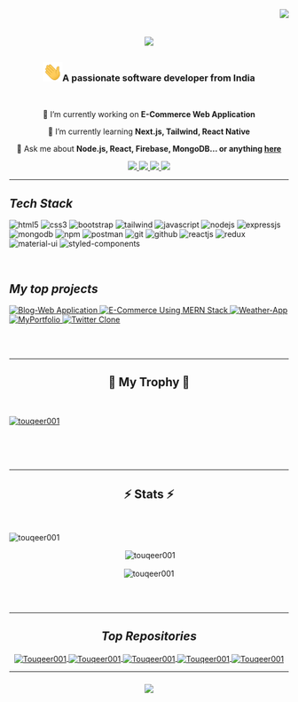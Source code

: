 <img align="right" src="https://visitor-badge.laobi.icu/badge?page_id=Touqeer001.Touqeer001" />

<h1 align="center">
    <img src="https://readme-typing-svg.herokuapp.com/?font=Righteous&size=35&center=true&vCenter=true&width=500&height=70&duration=4000&lines=Hi+There!+👋;+I'm+Touqeer+Ansari!;" />
</h1>


<h3 align="center">  <img src="https://raw.githubusercontent.com/ABSphreak/ABSphreak/master/gifs/Hi.gif" width="35">A passionate software developer from India</h3>

<br/>

<div align="center"> 
 
🔭 I’m currently working on **E-Commerce Web Application**
 
 🌱 I’m currently learning **Next.js, Tailwind, React Native**

 💬 Ask me about **Node.js, React, Firebase, MongoDB... or anything [here]((https://github.com/Touqeer001)/issues)**


 </div>
 
<div align="center"> 
  <a href="mailto:touqeeransari001@gmail.com">
    <img src="https://img.shields.io/badge/Gmail-333333?style=for-the-badge&logo=gmail&logoColor=red" />
  </a>
  <a href="https://www.linkedin.com/in/touqeer-ansari/" target="_blank">
    <img src="https://img.shields.io/badge/LinkedIn-0077B5?style=for-the-badge&logo=linkedin&logoColor=white" target="_blank" />
  </a>
  <a href="https://touqeer-ansari-portfolio.vercel.app" target="_blank">
     <img src="https://img.shields.io/badge/Portfolio-FF5722?style=for-the-badge&logo=todoist&logoColor=white" target="_blank" /> <!-- sqlite, safari, google-chrome are other good icon options -->
  </a>
    <a>
         <a href="https://drive.google.com/file/d/1zxvHJ195b_iGcwjiUKTt_6DL84pKVEus/view?usp=sharing" target="_blank">
    <img src="https://img.shields.io/badge/Resume-0077B5?style=for-the-badge&logo=Resume&logoColor=white" target="_blank" />
    </a>
    
</div>

 <hr/>
 
<h2><i>Tech Stack</i></h2>

<p>
    <img src="https://img.shields.io/badge/HTML5-E34F26?style=for-the-badge&logo=html5&logoColor=white" alt="html5" />
    <img src="https://img.shields.io/badge/CSS3-1572B6?style=for-the-badge&logo=css3&logoColor=white" alt="css3" />
    <img src="https://img.shields.io/badge/Bootstrap-563D7C?style=for-the-badge&logo=bootstrap&logoColor=white" alt="bootstrap" />
    <img src="https://img.shields.io/badge/Tailwind_CSS-38B2AC?style=for-the-badge&logo=tailwind-css&logoColor=white" alt="tailwind" />
    <img src="https://img.shields.io/badge/JavaScript-323330?style=for-the-badge&logo=javascript&logoColor=F7DF1E" alt="javascript" />
    <img src="https://img.shields.io/badge/Node.js-339933?style=for-the-badge&logo=nodedotjs&logoColor=white" alt="nodejs" />
    <img src="https://img.shields.io/badge/Express.js-000000?style=for-the-badge&logo=express&logoColor=white" alt="expressjs" />
    <img src="https://img.shields.io/badge/MongoDB-4EA94B?style=for-the-badge&logo=mongodb&logoColor=white" alt="mongodb" />
    <img src="https://img.shields.io/badge/npm-CB3837?style=for-the-badge&logo=npm&logoColor=white" alt="npm" />
    <img src="https://img.shields.io/badge/Postman-FF6C37?style=for-the-badge&logo=Postman&logoColor=white" alt="postman" />
    <img src="https://img.shields.io/badge/Git-f44d27?style=for-the-badge&logo=git&logoColor=white" alt="git" />
    <img src="https://img.shields.io/badge/GitHub-100000?style=for-the-badge&logo=github&logoColor=white" alt="github" />
    <img src="https://img.shields.io/badge/React-20232A?style=for-the-badge&logo=react&logoColor=61DAFB" alt="reactjs" />
    <img src="https://img.shields.io/badge/Redux-593D88?style=for-the-badge&logo=redux&logoColor=white" alt="redux" />
    <img src="https://img.shields.io/badge/Material%20UI-007FFF?style=for-the-badge&logo=mui&logoColor=white" alt="material-ui" />
    <img src="https://img.shields.io/badge/styled--components-DB7093?style=for-the-badge&logo=styled-components&logoColor=white" alt="styled-components" />
</p>
<br>
<!-----------------------------------Projet-------------------------------------->
<h2><i>My top projects</i></h2>
<p align="left">
    <a href="https://github.com/Touqeer001/Blog-Web-Application-Using-Mern-Stack.git" target="blank">
        <img src="https://img.shields.io/static/v1?style=for-the-badge&message=Blog Application&color=000000&logo=blog&logoColor=FFFFFF&label=" alt="Blog-Web Application" />
    </a>
    <a href="https://github.com/Touqeer001/E-Commerce-Using-MERN-Stack.git" target="blank">
        <img src="https://img.shields.io/static/v1?style=for-the-badge&message=Flipkart-Clone/E-Commerce Using MERN Stack&color=1BB91F&logo=tmux&logoColor=FFFFFF&label=" alt="E-Commerce Using MERN Stack" />
    </a>
    <a href="https://github.com/Touqeer001/Weather-web-base-application.git" target="blank">
        <img src="https://img.shields.io/static/v1?style=for-the-badge&message=Weather App&color=000000&logo=hotjar&logoColor=FFFFFF&label=" alt="Weather-App" />
    </a>
 
   
 <a href="https://github.com/Touqeer001/MyPortfolio.git" target="blank">
        <img src="https://img.shields.io/static/v1?style=for-the-badge&message=MyPortfolio&color=1a78f4&logo=portfolio&logoColor=FFFFFF&label=" alt="MyPortfolio" />
    </a>
    <a href="https://github.com/Touqeer001/Twiter-Clone-Using-MERN-Stack.git" target="blank">
        <img src="https://img.shields.io/static/v1?style=for-the-badge&message=Twitter-clone&color=1BB91F&logo=portfolio&logoColor=FFFFFF&label=" alt="Twitter Clone " />
    </a>
   </p>
<br>





<br/>
<hr/>

<div align="center">
  <h2>🐍 My Trophy 🐍</h2>
  <br>
<p align="left"> <a href="https://github.com/ryo-ma/github-profile-trophy"><img src="https://github-profile-trophy.vercel.app/?username=touqeer001" alt="touqeer001" /></a> </p>
  
  <br/><br/><br/>
<hr/>
<h2 align="center">⚡ Stats ⚡</h2>
<br>
<div align=center>
 <p><img align="left" src="https://github-readme-stats.vercel.app/api/top-langs?username=touqeer001&show_icons=true&locale=en&layout=compact"&theme=dark  alt="touqeer001"/></p>
  <br/>
  <p>&nbsp;<img align="center" src="https://github-readme-stats.vercel.app/api?username=touqeer001&show_icons=true&locale=en" alt="touqeer001" /></p>

<p><img align="center" src="https://github-readme-streak-stats.herokuapp.com/?user=touqeer001&" alt="touqeer001" border_radius=0&theme=dark/></p>
</div>

<br/><br/>
<hr/>
<!----------------------------------- Top Repository Section ------------------------------------>

<h2><i>Top Repositories</i></h2>


<p>
    <a href="https://github.com/Touqeer001/Blog-Web-Application-Using-Mern-Stack.git">
        <img align="center" src="https://github-readme-stats.vercel.app/api/pin/?username=Touqeer001&repo=Blog-Web-Application-Using-Mern-Stack&locale=en&border_radius=0&theme=dark" alt="Touqeer001" />
    </a>
    <a href="https://github.com/Touqeer001/E-Commerce-Using-MERN-Stack.git">
        <img align="center" src="https://github-readme-stats.vercel.app/api/pin/?username=Touqeer001&repo=Flipkart-Clone/E-Commerce Using MERN Stack&locale=en&border_radius=0&theme=dark" alt="Touqeer001" />
    </a>
<a href="https://github.com/Touqeer001/Weather-web-base-application.git">
        <img align="center" src="https://github-readme-stats.vercel.app/api/pin/?username=Touqeer001&repo=Weather-web-base-application&locale=en&border_radius=0&theme=dark" alt="Touqeer001" />
    </a>
    <a href="https://github.com/Touqeer001/MyPortfolio.git">
        <img align="center" src="https://github-readme-stats.vercel.app/api/pin/?username=Touqeer001&repo=MyPortfolio&locale=en&border_radius=0&theme=dark" alt="Touqeer001" />
    </a>

<a href="https://github.com/Touqeer001/Twiter-Clone-Using-MERN-Stack.git">
<img align="center" src="https://github-readme-stats.vercel.app/api/pin/?username=Touqeer001&repo=Twiter-Clone-Using-MERN-Stack&locale=en&border_radius=0&theme=dark" alt="Touqeer001" />
    </a>
    
    
    
    
    
</p>
<hr/>

<h3 align="center">
    <img src="https://readme-typing-svg.herokuapp.com/?font=Righteous&size=25&center=true&vCenter=true&width=500&height=70&duration=4000&lines=Thanks+for+visiting!+✌️;+Shoot+me+a+message+on+Linkedin!;I'm+always+down+to+collab+:)">
</h3>

<br/>
